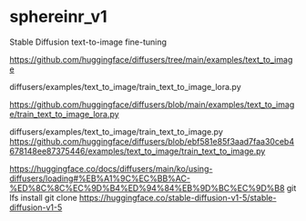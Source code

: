 # sphereinr_v1

Stable Diffusion text-to-image fine-tuning

https://github.com/huggingface/diffusers/tree/main/examples/text_to_image

diffusers/examples/text_to_image/train_text_to_image_lora.py

https://github.com/huggingface/diffusers/blob/main/examples/text_to_image/train_text_to_image_lora.py

diffusers/examples/text_to_image/train_text_to_image.py
https://github.com/huggingface/diffusers/blob/ebf581e85f3aad7faa30ceb4678148ee87375446/examples/text_to_image/train_text_to_image.py


https://huggingface.co/docs/diffusers/main/ko/using-diffusers/loading#%EB%A1%9C%EC%BB%AC-%ED%8C%8C%EC%9D%B4%ED%94%84%EB%9D%BC%EC%9D%B8
git lfs install
git clone https://huggingface.co/stable-diffusion-v1-5/stable-diffusion-v1-5